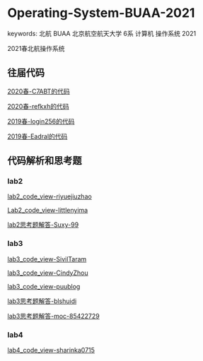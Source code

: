 # Operating-System-BUAA-2021

keywords: 北航 BUAA 北京航空航天大学 6系 计算机 操作系统 2021

2021春北航操作系统

## 往届代码

[2020春-C7ABT的代码](https://github.com/C7ABT/BUAA_OS_2020/tree/master)

[2020春-refkxh的代码](https://github.com/refkxh/BUAA_OS_2020Spring)

[2019春-login256的代码](https://github.com/login256/BUAA-OS-2019)

[2019春-Eadral的代码](https://github.com/Eadral/BUAA_OS_2019)

## 代码解析和思考题

### lab2

[lab2_code_view-riyuejiuzhao](https://blog.csdn.net/riyuejiuzhao/article/details/105198758)

[Lab2_code_view-littlenyima](https://www.cnblogs.com/littlenyima/p/12764653.html)

[lab2思考题解答-Suxy-99](https://www.cnblogs.com/Suxy-99/p/12716863.html)

### lab3

[lab3_code_view-SivilTaram](https://www.cnblogs.com/SivilTaram/p/oslab3.html)

[lab3_code_view-CindyZhou](https://www.cnblogs.com/CindyZhou/p/12852837.html)

[lab3_code_view-puublog](https://www.cnblogs.com/puublog/p/10707188.html)

[lab3思考题解答-blshuidi](https://www.cnblogs.com/blshuidi/p/13563390.html)

[lab3思考题解答-moc-85422729](https://www.cnblogs.com/moc-85422729/p/xwc_os_lab3.html)

### lab4

[lab4_code_view-sharinka0715](https://www.cnblogs.com/sharinka0715/p/10776860.html)
